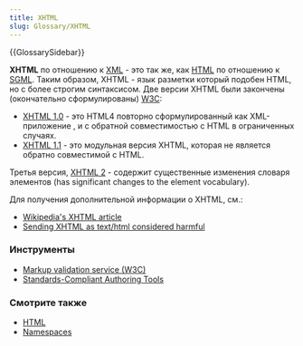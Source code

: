```yaml
---
title: XHTML
slug: Glossary/XHTML
---
```


{{GlossarySidebar}}

**XHTML** по отношению к [XML](/ru/XML) - это так же, как [HTML](/ru/HTML) по отношению к [SGML](/en/SGML). Таким образом, XHTML - язык разметки который подобен HTML, но с более строгим синтаксисом. Две версии XHTML были закончены (окончательно сформулированы) [W3C](http://www.w3.org/):

- [XHTML 1.0](http://www.w3.org/TR/xhtml1/) - это HTML4 повторно сформулированный как XML-приложение , и с обратной совместимостью с HTML в ограниченных случаях.
- [XHTML 1.1](http://www.w3.org/TR/xhtml11/) - это модульная версия XHTML, которая не является обратно совместимой с HTML.

Третья версия, [XHTML 2](http://www.w3.org/TR/xhtml2/) - содержит существенные изменения словаря элементов (has significant changes to the element vocabulary).

Для получения дополнительной информации о XHTML, см.:

- [Wikipedia's XHTML article](http://ru.wikipedia.org/wiki/XHTML)
- [Sending XHTML as text/html considered harmful](http://www.hixie.ch/advocacy/xhtml)

### Инструменты

- [Markup validation service (W3C)](http://validator.w3.org/)
- [Standards-Compliant Authoring Tools](/en/Standards-Compliant_Authoring_Tools)

### Смотрите также

- [HTML](/ru/HTML)
- [Namespaces](/ru/Namespaces)
